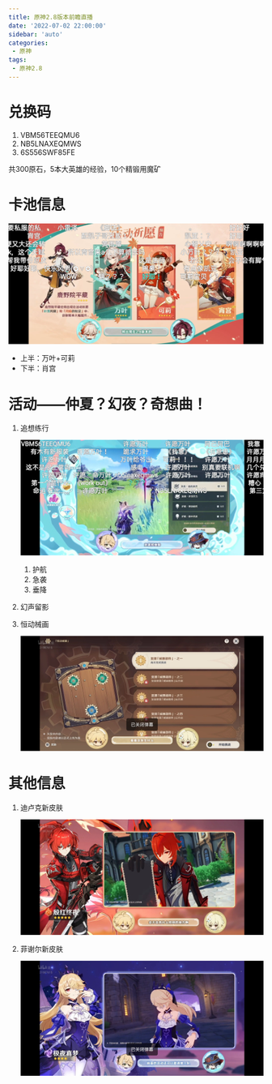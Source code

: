 ```yaml
---
title: 原神2.8版本前瞻直播
date: '2022-07-02 22:00:00'
sidebar: 'auto'
categories:
 - 原神
tags:
 - 原神2.8
---
```


# 兑换码

1. VBM56TEEQMU6
2. NB5LNAXEQMWS
3. 6S556SWF85FE

共300原石，5本大英雄的经验，10个精锻用魔矿

# 卡池信息

![kachi](img/Screenshot_2022-07-02-20-15-42-16.jpg)

- 上半：万叶+可莉
- 下半：肖宫

# 活动——仲夏？幻夜？奇想曲！

1. 追想练行

   ![Screenshot_2022-07-02-20-24-35-27.jpg](img/Screenshot_2022-07-02-20-24-35-27.jpg)

   1. 护航
   2. 急袭
   3. 垂降

2. 幻声留影

3. 恒动械画

   ![hua](img/Screenshot_2022-07-02-20-30-11-46.jpg)
   
# 其他信息
1. 迪卢克新皮肤

   ![diluc](img/Screenshot_2022-07-02-20-28-24-04.jpg)

2. 菲谢尔新皮肤

   ![feixier](img/Screenshot_2022-07-02-20-26-13-94.jpg)
